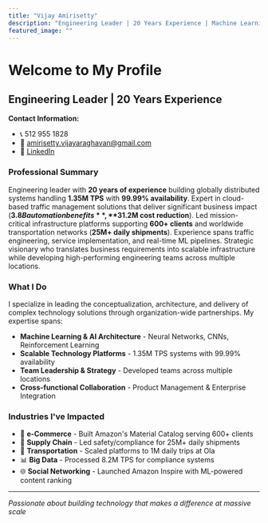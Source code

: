```yaml
---
title: "Vijay Amirisetty"
description: "Engineering Leader | 20 Years Experience | Machine Learning & Scalable Systems Expert"
featured_image: ""
---
```


# Welcome to My Profile

## Engineering Leader | 20 Years Experience

**Contact Information:**
- 📞 512 955 1828
- 📧 amirisetty.vijayaraghavan@gmail.com
- 🔗 [LinkedIn](https://www.linkedin.com/in/amirisetty/)

### Professional Summary

Engineering leader with **20 years of experience** building globally distributed systems handling **1.35M TPS** with **99.99% availability**. Expert in cloud-based traffic management solutions that deliver significant business impact (**$3.8B automation benefits**, **$31.2M cost reduction**). Led mission-critical infrastructure platforms supporting **600+ clients** and worldwide transportation networks (**25M+ daily shipments**). Experience spans traffic engineering, service implementation, and real-time ML pipelines. Strategic visionary who translates business requirements into scalable infrastructure while developing high-performing engineering teams across multiple locations.

### What I Do

I specialize in leading the conceptualization, architecture, and delivery of complex technology solutions through organization-wide partnerships. My expertise spans:

- **Machine Learning & AI Architecture** - Neural Networks, CNNs, Reinforcement Learning
- **Scalable Technology Platforms** - 1.35M TPS systems with 99.99% availability
- **Team Leadership & Strategy** - Developed teams across multiple locations
- **Cross-functional Collaboration** - Product Management & Enterprise Integration

### Industries I've Impacted

- 🛒 **e-Commerce** - Built Amazon's Material Catalog serving 600+ clients
- 🚚 **Supply Chain** - Led safety/compliance for 25M+ daily shipments
- 🚗 **Transportation** - Scaled platforms to 1M daily trips at Ola
- 📊 **Big Data** - Processed 8.2M TPS for compliance systems
- 🌐 **Social Networking** - Launched Amazon Inspire with ML-powered content ranking

---

*Passionate about building technology that makes a difference at massive scale*